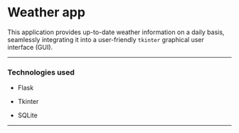 # Weather app

This application provides up-to-date weather information on a daily basis, seamlessly integrating it into a user-friendly `tkinter` graphical user interface (GUI).

---

### Technologies used

- Flask

- Tkinter

- SQLite

---
